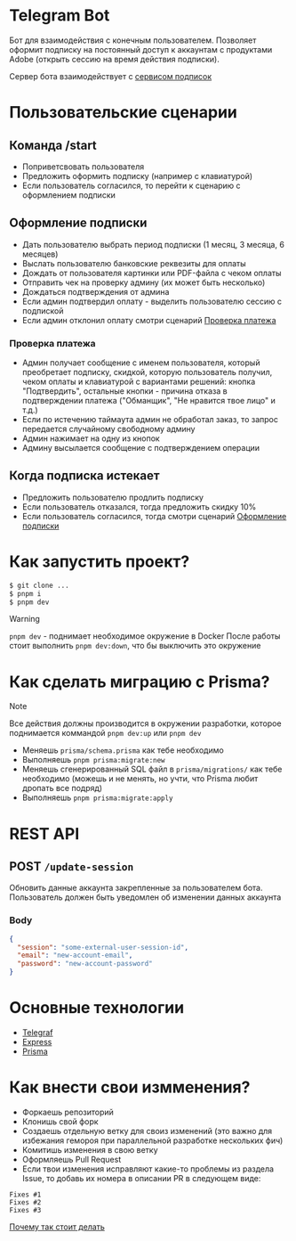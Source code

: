 # Telegram Bot

Бот для взаимодействия с конечным пользователем.
Позволяет оформит подписку на постоянный доступ
к аккаунтам с продуктами Adobe (открыть сессию на время действия подписки).

Сервер бота взаимодействует с
[сервисом подписок](https://github.com/Adobe-for-Alex/subscription-service)

# Пользовательские сценарии

## Команда /start

- Поприветсвовать пользователя
- Предложить оформить подписку (например с клавиатурой)
- Если пользователь согласился, то перейти к сценарию с оформлением подписки

## Оформление подписки

- Дать пользователю выбрать период подписки (1 месяц, 3 месяца, 6 месяцев)
- Выслать пользователю банковские реквезиты для оплаты
- Дождать от пользователя картинки или PDF-файла с чеком оплаты
- Отправить чек на проверку админу (их может быть несколько)
- Дождаться подтверждения от админа
- Если админ подтвердил оплату - выделить пользователю сессию с подпиской
- Если админ отклонил оплату смотри сценарий
[Проверка платежа](#проверка-платежа)

### Проверка платежа

- Админ получает сообщение с именем пользователя, который преобретает подписку,
скидкой, которую пользователь получил, чеком оплаты
и клавиатурой с вариантами решений: кнопка "Подтвердить",
остальные кнопки - причина отказа в подтверждении платежа
("Обманщик", "Не нравится твое лицо" и т.д.)
- Если по истечению таймаута админ не обработал заказ,
то запрос передается случайному свободному админу
- Админ нажимает на одну из кнопок
- Админу высылается сообщение с подтверждением операции

## Когда подписка истекает

- Предложить пользователю продлить подписку
- Если пользователь отказался, тогда предложить скидку 10%
- Если пользователь согласился, тогда смотри сценарий
[Оформление подписки](#офрмление-подписки)

# Как запустить проект?

```sh
$ git clone ...
$ pnpm i
$ pnpm dev
```

> [!WARNING]
> `pnpm dev` - поднимает необходимое окружение в Docker
> После работы стоит выполнить `pnpm dev:down`, что бы выключить это окружение

# Как сделать миграцию с Prisma?

> [!NOTE]
> Все действия должны производится в окружении разработки, которое поднимается коммандой `pnpm dev:up` или `pnpm dev`

- Меняешь `prisma/schema.prisma` как тебе необходимо
- Выполняешь `pnpm prisma:migrate:new`
- Меняешь сгенерированный SQL файл в `prisma/migrations/` как тебе необходимо (можешь и не менять, но учти, что Prisma любит дропать все подряд)
- Выполняешь `pnpm prisma:migrate:apply`

# REST API

## POST `/update-session`

Обновить данные аккаунта закрепленные за пользователем бота.
Пользователь должен быть уведомлен об изменении данных аккаунта

### Body

```json
{
  "session": "some-external-user-session-id",
  "email": "new-account-email",
  "password": "new-account-password"
}
```

# Основные технологии

- [Telegraf](https://www.npmjs.com/package/telegraf)
- [Express](https://www.npmjs.com/package/express)
- [Prisma](https://www.npmjs.com/package/prisma)

# Как внести свои измменения?

- Форкаешь репозиторий
- Клонишь свой форк
- Создаешь отдельную ветку для своиз изменений
(это важно для избежания гемороя при параллельной разработке нескольких фич)
- Комитишь изменения в свою ветку
- Оформляешь Pull Request
- Если твои изменения исправляют какие-то проблемы из раздела Issue,
то добавь их номера в описании PR в следующем виде:
```
Fixes #1
Fixes #2
Fixes #3
```
[Почему так стоит делать](https://docs.github.com/en/issues/tracking-your-work-with-issues/using-issues/linking-a-pull-request-to-an-issue)


